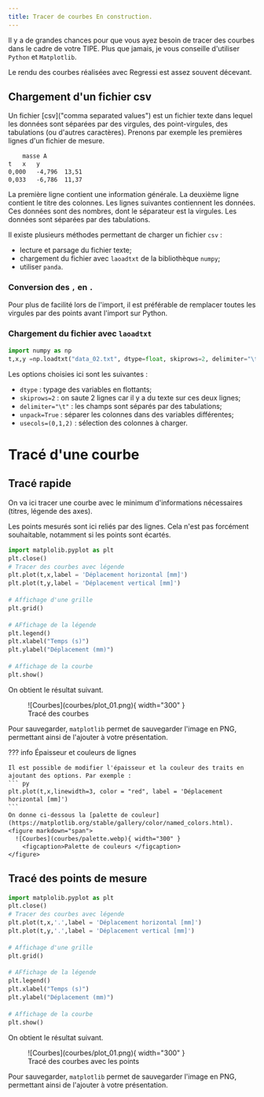 ```yaml
---
title: Tracer de courbes En construction.
---
```


[comment]: <> (Page manuelle)


Il y a de grandes chances pour que vous ayez besoin de tracer des courbes dans le cadre de votre TIPE.
Plus que jamais, je vous conseille d'utiliser `Python` et `Matplotlib`. 

Le rendu des courbes réalisées avec Regressi est assez souvent décevant.




## Chargement d'un fichier csv

Un fichier [csv]("comma separated values") est un fichier texte dans lequel les données sont séparées par des virgules, des point-virgules, des tabulations (ou d'autres caractères).
Prenons par exemple les premières lignes d'un fichier de mesure. 

```
	masse A		
t	x	y	
0,000	-4,796	13,51
0,033	-6,786	11,37
``` 

La première ligne contient une information générale.
La deuxième ligne contient le titre des colonnes. Les lignes suivantes contiennent les données. Ces données sont des nombres, dont le séparateur est la virgules. Les données sont séparées par des tabulations. 

Il existe plusieurs méthodes permettant de charger un fichier `csv` :

 * lecture et parsage du fichier texte;
 * chargement du fichier avec `laoadtxt` de la bibliothèque `numpy`;
 * utiliser `panda`. 



### Conversion des `,` en `.`
Pour plus de facilité lors de l'import, il est préférable de remplacer toutes les virgules par des points avant l'import sur Python.

### Chargement du fichier avec `laoadtxt`

``` py title="Chargement du fichier avec des ."
import numpy as np 
t,x,y =np.loadtxt("data_02.txt", dtype=float, skiprows=2, delimiter="\t", unpack=True, usecols=(0,1,2))
``` 

Les options choisies ici sont les suivantes :

 - `dtype` : typage des variables en flottants;
 - `skiprows=2` : on saute 2 lignes car il y a du texte sur ces deux lignes;
 - `delimiter="\t"` : les champs sont séparés par des tabulations;
 - `unpack=True` : séparer les colonnes dans des variables différentes;
 - `usecols=(0,1,2)` : sélection des colonnes à charger.
 
# Tracé d'une courbe

## Tracé rapide
On va ici tracer une courbe avec le minimum d'informations nécessaires (titres, légende des axes).

Les points mesurés sont ici reliés par des lignes. Cela n'est pas forcément souhaitable, notamment si les points sont écartés. 
 
 
``` py title="Tracer de courbes"
import matplolib.pyplot as plt
plt.close()
# Tracer des courbes avec légende
plt.plot(t,x,label = 'Déplacement horizontal [mm]')
plt.plot(t,y,label = 'Déplacement vertical [mm]')

# Affichage d'une grille
plt.grid()

# AFfichage de la légende
plt.legend()
plt.xlabel("Temps (s)")
plt.ylabel("Déplacement (mm)")

# Affichage de la courbe
plt.show()
``` 

On obtient le résultat suivant. 

<figure markdown="span">
  ![Courbes](courbes/plot_01.png){ width="300" }
  <figcaption>Tracé des courbes</figcaption>
</figure>

Pour sauvegarder, `matplotlib` permet de sauvegarder l'image en PNG, permettant ainsi de l'ajouter à votre présentation.


??? info Épaisseur et couleurs de lignes

    Il est possible de modifier l'épaisseur et la couleur des traits en ajoutant des options. Par exemple :
    ``` py
    plt.plot(t,x,linewidth=3, color = "red", label = 'Déplacement horizontal [mm]')
    ```
    On donne ci-dessous la [palette de couleur](https://matplotlib.org/stable/gallery/color/named_colors.html).
    <figure markdown="span">
      ![Courbes](courbes/palette.webp){ width="300" }
        <figcaption>Palette de couleurs </figcaption>
    </figure>

## Tracé des points de mesure

 
 ``` py title="Tracer de courbes"
import matplolib.pyplot as plt
plt.close()
# Tracer des courbes avec légende
plt.plot(t,x,'.',label = 'Déplacement horizontal [mm]')
plt.plot(t,y,'.',label = 'Déplacement vertical [mm]')

# Affichage d'une grille
plt.grid()

# AFfichage de la légende
plt.legend()
plt.xlabel("Temps (s)")
plt.ylabel("Déplacement (mm)")

# Affichage de la courbe
plt.show()
``` 

On obtient le résultat suivant. 

<figure markdown="span">
  ![Courbes](courbes/plot_01.png){ width="300" }
  <figcaption>Tracé des courbes avec les points </figcaption>
</figure>

Pour sauvegarder, `matplotlib` permet de sauvegarder l'image en PNG, permettant ainsi de l'ajouter à votre présentation.
